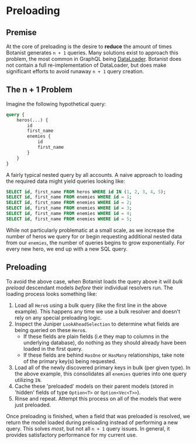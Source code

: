 # Preloading

## Premise

At the core of preloading is the desire to **reduce** the amount of times Botanist generates `n + 1` queries. Many solutions exist to approach this problem, the most common in GraphQL being [DataLoader](https://github.com/graphql/dataloader). Botanist does not contain a full re-implementation of DataLoader, but does make significant efforts to avoid runaway `n + 1` query creation.

## The n + 1 Problem

Imagine the following hypothetical query:

```graphql
query {
    heros(...) {
        id
        first_name
        enemies {
            id
            first_name
        }
    }
}
```

A fairly typical nested query by all accounts. A naive approach to loading the required data might yield queries looking like:

```sql
SELECT id, first_name FROM heros WHERE id IN (1, 2, 3, 4, 5);
SELECT id, first_name FROM enemies WHERE id = 1;
SELECT id, first_name FROM enemies WHERE id = 2;
SELECT id, first_name FROM enemies WHERE id = 3;
SELECT id, first_name FROM enemies WHERE id = 4;
SELECT id, first_name FROM enemies WHERE id = 5;
```

While not particularly problematic at a small scale, as we increase the number of heros we query for or begin requesting additional nested data from our `enemies`, the number of queries begins to grow exponentially. For every new hero, we end up with a new SQL query.

## Preloading

To avoid the above case, when Botanist loads the query above it will _bulk preload_ descendant models _before_ their individual resolvers run. The loading process looks something like:
1. Load all `Hero`s using a bulk query (like the first line in the above example). This happens any time we use a bulk resolver and doesn't rely on any special preloading logic.
1. Inspect the Juniper `LookAheadSelection` to determine what fields are being queried on these `Hero`s.
    - If these fields are plain fields (i.e they map to columns in the underlying database), do nothing as they should already have been loaded in the first query.
    - If these fields are behind `HasOne` or `HasMany` relationships, take note of the primary key(s) being requested.
1. Load all of the newly discovered primary keys in bulk (per given type). In the above example, this consolidates all `enemies` queries into one query utilizing `IN`.
1. Cache these 'preloaded' models on their parent models (stored in 'hidden' fields of type `Option<T>` or `Option<Vec<T>>`).
1. Rinse and repeat. Attempt this process on all of the models that were just preloaded.

Once preloading is finished, when a field that was preloaded is resolved, we return the model loaded during preloading instead of performing a new query. This solves _most_, but not all `n + 1` query issues. In general, it provides satisfactory performance for my current use.